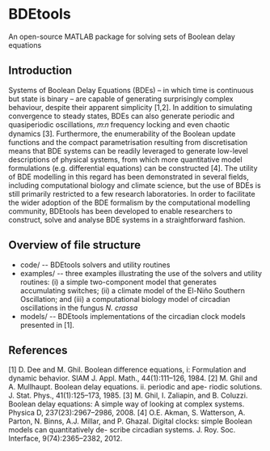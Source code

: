 # BDEtools

An open-source MATLAB package for solving sets of Boolean delay equations

## Introduction

Systems of Boolean Delay Equations (BDEs) – in which time is continuous but state is binary – are capable of generating surprisingly complex behaviour, despite their apparent simplicity [1,2]. In addition to simulating convergence to steady states, BDEs can also generate periodic and quasiperiodic oscillations, 𝑚:𝑛 frequency locking and even chaotic dynamics [3]. Furthermore, the enumerability of the Boolean update functions and the compact parametrisation resulting from discretisation means that BDE systems can be readily leveraged to generate low-level descriptions of physical systems, from which more quantitative model formulations (e.g. differential equations) can be constructed [4]. The utility of BDE modelling in this regard has been demonstrated in several fields, including computational biology and climate science, but the use of BDEs is still primarily restricted to a few research laboratories. In order to facilitate the wider adoption of the BDE formalism by the computational modelling community, BDEtools has been developed to enable researchers to construct, solve and analyse BDE systems in a straightforward fashion.

## Overview of file structure

<ul> 
<li> code/ -- BDEtools solvers and utility routines
<li> examples/ -- three examples illustrating the use of the solvers and utility routines: (i) a simple two-component model that generates accumulating switches; (ii) a climate model of the El-Ni&ntildeo Southern Oscillation; and (iii) a computational biology model of circadian oscillations in the fungus <i>N. crassa</i>  
<li> models/ -- BDEtools implementations of the circadian clock models presented in [1].  
</ul>  



## References

[1] D. Dee and M. Ghil. Boolean difference equations, i: Formulation and dynamic behavior. SIAM J. Appl. Math., 44(1):111–126, 1984.
[2] M. Ghil and A. Mullhaupt. Boolean delay equations. ii. periodic and ape- riodic solutions. J. Stat. Phys., 41(1):125–173, 1985.
[3] M. Ghil, I. Zaliapin, and B. Coluzzi. Boolean delay equations: A simple way of looking at complex systems. Physica D, 237(23):2967–2986, 2008.
[4] O.E. Akman, S. Watterson, A. Parton, N. Binns, A.J. Millar, and P. Ghazal. Digital clocks: simple Boolean models can quantitatively de- scribe circadian systems. J. Roy. Soc. Interface, 9(74):2365–2382, 2012.
